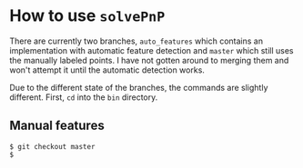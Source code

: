 # How to use `solvePnP`
There are currently two branches, `auto_features` which contains an implementation with automatic feature detection and `master` which still uses the manually labeled points. I have not gotten around to merging them and won't attempt it until the automatic detection works.

Due to the different state of the branches, the commands are slightly different.
First, `cd` into the `bin` directory. 

## Manual features
```
$ git checkout master
$ 

